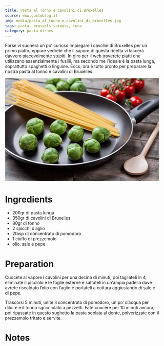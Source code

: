 ```yaml
---
title: Pasta al Tonno e Cavolini di Bruxelles
source: www.gustoblog.it
img: media/pasta_al_tonno_e_cavolini_di_bruxelles.jpg
tags: pasta, brussels sprouts, tuna
category: pasta dishes
---
```


Forse vi suonerà un po’ curioso impiegare i cavolini di Bruxelles per un primo piatto, eppure vedrete che il sapore di questa ricetta vi lascerà davvero piacevolmente stupiti. In giro per il web troverete piatti che utilizzano essenzialmente i fusilli, ma secondo me l’ideale è la pasta lunga, soprattutto spaghetti o linguine. Ecco, ora è tutto pronto per preparare la nostra pasta al tonno e cavolini di Bruxelles.

![Pasta al Tonno e Cavolini di Bruxelles](media/pasta_al_tonno_e_cavolini_di_bruxelles.jpg)

Ingredients
===========

* 200gr di pasta lunga
* 350gr di cavolini di Bruxelles
* 80gr di tonno
* 2 spicchi d’aglio
* 2tbsp di concentrato di pomodoro
* 1 ciuffo di prezzemolo
* olio, sale e pepe

Preparation
===========

Cuocete al vapore i cavolini per una decina di minuti, poi tagliateli in 4, eliminate il picciolo e le foglie esterne e saltateli in un’ampia padella dove avrete riscaldato l’olio con l’aglio e portateli a cottura aggiustando di sale e di pepe.

Trascorsi 5 minuti, unite il concentrato di pomodoro, un po’ d’acqua per diluire e il tonno sgocciolato a pezzetti. Fate cuocere per 10 minuti ancora, poi ripassate in questo sughetto la pasta scolata al dente, polverizzate con il prezzemolo tritato e servite.

Notes
=====
